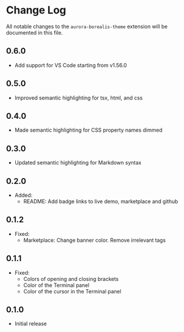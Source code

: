 # Change Log

All notable changes to the `aurora-borealis-theme` extension will be documented in this file.

## 0.6.0

- Add support for VS Code starting from v1.56.0

## 0.5.0

- Improved semantic highlighting for tsx, html, and css

## 0.4.0

- Made semantic highlighting for CSS property names dimmed

## 0.3.0

- Updated semantic highlighting for Markdown syntax

## 0.2.0

- Added:
    - README: Add badge links to live demo, marketplace and github

## 0.1.2

- Fixed:
    - Marketplace: Change banner color. Remove irrelevant tags

## 0.1.1

- Fixed:
    - Colors of opening and closing brackets
    - Color of the Terminal panel
    - Color of the cursor in the Terminal panel

## 0.1.0

- Initial release
